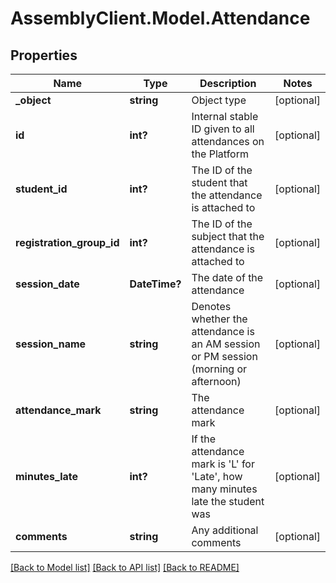 # AssemblyClient.Model.Attendance
## Properties

Name | Type | Description | Notes
------------ | ------------- | ------------- | -------------
**_object** | **string** | Object type | [optional] 
**id** | **int?** | Internal stable ID given to all attendances on the Platform | [optional] 
**student_id** | **int?** | The ID of the student that the attendance is attached to | [optional] 
**registration_group_id** | **int?** | The ID of the subject that the attendance is attached to | [optional] 
**session_date** | **DateTime?** | The date of the attendance | [optional] 
**session_name** | **string** | Denotes whether the attendance is an AM session or PM session (morning or afternoon) | [optional] 
**attendance_mark** | **string** | The attendance mark | [optional] 
**minutes_late** | **int?** | If the attendance mark is &#39;L&#39; for &#39;Late&#39;, how many minutes late the student was | [optional] 
**comments** | **string** | Any additional comments | [optional] 

[[Back to Model list]](../README.md#documentation-for-models) [[Back to API list]](../README.md#documentation-for-api-endpoints) [[Back to README]](../README.md)

